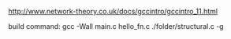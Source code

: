 http://www.network-theory.co.uk/docs/gccintro/gccintro_11.html

build command: 
gcc -Wall main.c hello_fn.c ./folder/structural.c -g
